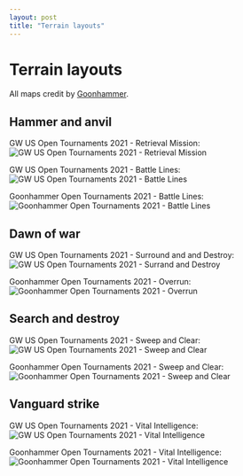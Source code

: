 ```yaml
---
layout: post
title: "Terrain layouts"
---
```


# Terrain layouts

All maps credit by [Goonhammer](https://goonhammer.com).


## Hammer and anvil

GW US Open Tournaments 2021 - Retrieval Mission:
![GW US Open Tournaments 2021 - Retrieval Mission](/assets/img/GW_retrieval_mission-750x550.png)

GW US Open Tournaments 2021 - Battle Lines:
![GW US Open Tournaments 2021 - Battle Lines](/assets/img/GW_battle_lines.png)

Goonhammer Open Tournaments 2021 - Battle Lines:
![Goonhammer Open Tournaments 2021 - Battle Lines](/assets/img/GHO_BatLinesRetrieval-750x550.png)


## Dawn of war

GW US Open Tournaments 2021 - Surround and and Destroy:
![GW US Open Tournaments 2021 - Surrand and Destroy](/assets/img/GW_surrounddestroy-750x550.png)

Goonhammer Open Tournaments 2021 - Overrun:
![Goonhammer Open Tournaments 2021 - Overrun](/assets/img/GHO_Overrun_SD-750x550.png)


## Search and destroy

GW US Open Tournaments 2021 - Sweep and Clear:
![GW US Open Tournaments 2021 - Sweep and Clear](/assets/img/GW_sweepclear-750x550.png)

Goonhammer Open Tournaments 2021 - Sweep and Clear:
![Goonhammer Open Tournaments 2021 - Sweep and Clear](/assets/img/GHO_SweepClear-750x550.png)


## Vanguard strike

GW US Open Tournaments 2021 - Vital Intelligence:
![GW US Open Tournaments 2021 - Vital Intelligence](/assets/img/GW_Vital_Intelligence-750x550.png)

Goonhammer Open Tournaments 2021 - Vital Intelligence:
![Goonhammer Open Tournaments 2021 - Vital Intelligence](/assets/img/GHO_VitalIntel-750x550.png)
